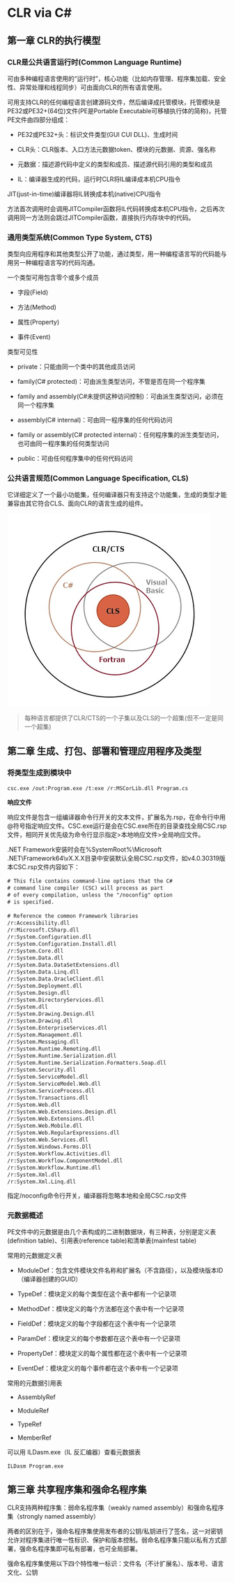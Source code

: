 # CLR via C#

## 第一章 CLR的执行模型

### CLR是公共语言运行时(Common Language Runtime)

可由多种编程语言使用的“运行时”，核心功能（比如内存管理、程序集加载、安全性、异常处理和线程同步）可由面向CLR的所有语言使用。

可用支持CLR的任何编程语言创建源码文件，然后编译成托管模块，托管模块是PE32或PE32+(64位)文件(PE是Portable Executable可移植执行体的简称)，托管PE文件由四部分组成：

* PE32或PE32+头：标识文件类型(GUI CUI DLL)、生成时间

* CLR头：CLR版本、入口方法元数据token、模块的元数据、资源、强名称

* 元数据：描述源代码中定义的类型和成员、描述源代码引用的类型和成员

* IL：编译器生成的代码，运行时CLR将IL编译成本机CPU指令

JIT(just-in-time)编译器将IL转换成本机(native)CPU指令

方法首次调用时会调用JITCompiler函数将IL代码转换成本机CPU指令，之后再次调用同一方法则会跳过JITCompiler函数，直接执行内存块中的代码。

### 通用类型系统(Common Type System, CTS)

类型向应用程序和其他类型公开了功能，通过类型，用一种编程语言写的代码能与用另一种编程语言写的代码沟通。

一个类型可用包含零个或多个成员

* 字段(Field)

* 方法(Method)

* 属性(Property)

* 事件(Event)

类型可见性

* private：只能由同一个类中的其他成员访问

* family(C# protected)：可由派生类型访问，不管是否在同一个程序集

* family and assembly(C#未提供这种访问控制)：可由派生类型访问，必须在同一个程序集

* assembly(C# internal)：可由同一程序集的任何代码访问

* family or assembly(C# protected internal)：任何程序集的派生类型访问，也可由同一程序集的任何类型访问

* public：可由任何程序集中的任何代码访问

### 公共语言规范(Common Language Specification, CLS)

它详细定义了一个最小功能集，任何编译器只有支持这个功能集，生成的类型才能兼容由其它符合CLS、面向CLR的语言生成的组件。

![CLR](img/clr1-6.jpg)

> 每种语言都提供了CLR/CTS的一个子集以及CLS的一个超集(但不一定是同一个超集)

## 第二章 生成、打包、部署和管理应用程序及类型

### 将类型生成到模块中

```
csc.exe /out:Program.exe /t:exe /r:MSCorLib.dll Program.cs
```

**响应文件**

响应文件是包含一组编译器命令行开关的文本文件，扩展名为.rsp，在命令行中用@符号指定响应文件。CSC.exe运行是会在CSC.exe所在的目录查找全局CSC.rsp文件，相同开关优先级为命令行显示指定>本地响应文件>全局响应文件。

.NET Framework安装时会在%SystemRoot%\Microsoft .NET\Framework64\vX.X.X目录中安装默认全局CSC.rsp文件，如v4.0.30319版本CSC.rsp文件内容如下：

```
# This file contains command-line options that the C#
# command line compiler (CSC) will process as part
# of every compilation, unless the "/noconfig" option
# is specified. 

# Reference the common Framework libraries
/r:Accessibility.dll
/r:Microsoft.CSharp.dll
/r:System.Configuration.dll
/r:System.Configuration.Install.dll
/r:System.Core.dll
/r:System.Data.dll
/r:System.Data.DataSetExtensions.dll
/r:System.Data.Linq.dll
/r:System.Data.OracleClient.dll
/r:System.Deployment.dll
/r:System.Design.dll
/r:System.DirectoryServices.dll
/r:System.dll
/r:System.Drawing.Design.dll
/r:System.Drawing.dll
/r:System.EnterpriseServices.dll
/r:System.Management.dll
/r:System.Messaging.dll
/r:System.Runtime.Remoting.dll
/r:System.Runtime.Serialization.dll
/r:System.Runtime.Serialization.Formatters.Soap.dll
/r:System.Security.dll
/r:System.ServiceModel.dll
/r:System.ServiceModel.Web.dll
/r:System.ServiceProcess.dll
/r:System.Transactions.dll
/r:System.Web.dll
/r:System.Web.Extensions.Design.dll
/r:System.Web.Extensions.dll
/r:System.Web.Mobile.dll
/r:System.Web.RegularExpressions.dll
/r:System.Web.Services.dll
/r:System.Windows.Forms.Dll
/r:System.Workflow.Activities.dll
/r:System.Workflow.ComponentModel.dll
/r:System.Workflow.Runtime.dll
/r:System.Xml.dll
/r:System.Xml.Linq.dll
```

指定/noconfig命令行开关，编译器将忽略本地和全局CSC.rsp文件

### 元数据概述

PE文件中的元数据是由几个表构成的二进制数据块，有三种表，分别是定义表(definition table)、引用表(reference table)和清单表(mainfest table)

常用的元数据定义表

* ModuleDef：包含文件模块文件名称和扩展名（不含路径），以及模块版本ID（编译器创建的GUID）

* TypeDef：模块定义的每个类型在这个表中都有一个记录项

* MethodDef：模块定义的每个方法都在这个表中有一个记录项

* FieldDef：模块定义的每个字段都在这个表中有一个记录项

* ParamDef：模块定义的每个参数都在这个表中有一个记录项

* PropertyDef：模块定义的每个属性都在这个表中有一个记录项

* EventDef：模块定义的每个事件都在这个表中有一个记录项

常用的元数据引用表

* AssemblyRef

* ModuleRef

* TypeRef

* MemberRef

可以用 ILDasm.exe（IL 反汇编器）查看元数据表

```
ILDasm Program.exe
```

## 第三章 共享程序集和强命名程序集

CLR支持两种程序集：弱命名程序集（weakly named assembly）和强命名程序集（strongly named assembly）

两者的区别在于，强命名程序集使用发布者的公钥/私钥进行了签名，这一对密钥允许对程序集进行唯一性标识、保护和版本控制。弱命名程序集只能以私有方式部署，强命名程序集即可私有部署，也可全局部署。

强命名程序集使用以下四个特性唯一标识：文件名（不计扩展名）、版本号、语言文化、公钥